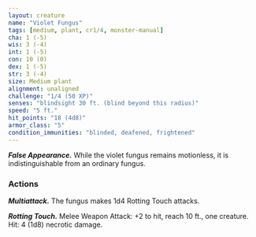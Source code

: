 ```yaml
---
layout: creature
name: "Violet Fungus"
tags: [medium, plant, cr1/4, monster-manual]
cha: 1 (-5)
wis: 3 (-4)
int: 1 (-5)
con: 10 (0)
dex: 1 (-5)
str: 3 (-4)
size: Medium plant
alignment: unaligned
challenge: "1/4 (50 XP)"
senses: "blindsight 30 ft. (blind beyond this radius)"
speed: "5 ft."
hit_points: "18 (4d8)"
armor_class: "5"
condition_immunities: "blinded, deafened, frightened"
---
```


***False Appearance.*** While the violet fungus remains motionless, it is indistinguishable from an ordinary fungus.

### Actions

***Multiattack.*** The fungus makes 1d4 Rotting Touch attacks.

***Rotting Touch.*** Melee Weapon Attack: +2 to hit, reach 10 ft., one creature. Hit: 4 (1d8) necrotic damage.